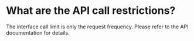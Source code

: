 # What are the API call restrictions?

The interface call limit is only the request frequency. Please refer to the API documentation for details.
